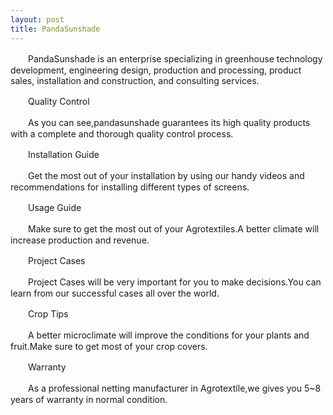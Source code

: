 ```yaml
---
layout: post
title: PandaSunshade
---
```


　　PandaSunshade is an enterprise specializing in greenhouse technology development, engineering design, production and processing, product sales, installation and construction, and consulting services.

　　Quality Control

　　As you can see,pandasunshade guarantees its high quality products with a complete and thorough quality control process.

　　Installation Guide

　　Get the most out of your installation by using our handy videos and recommendations for installing different types of screens.

　　Usage Guide

　　Make sure to get the most out of your Agrotextiles.A better climate will increase production and revenue.

　　Project Cases

　　Project Cases will be very important for you to make decisions.You can learn from our successful cases all over the world.

　　Crop Tips

　　A better microclimate will improve the conditions for your plants and fruit.Make sure to get most of your crop covers.

　　Warranty

　　As a professional netting manufacturer in Agrotextile,we gives you 5~8 years of warranty in normal condition.
